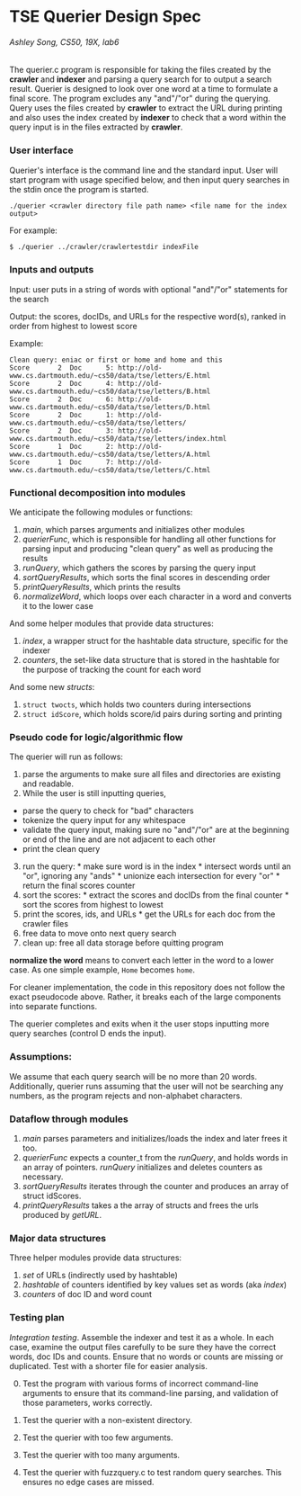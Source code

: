 # TSE Querier Design Spec
###### Ashley Song, CS50, 19X, lab6

The querier.c program is responsible for taking the files created by the **crawler** and **indexer** and parsing a query search for to output a search result. Querier is designed to look over one word at a time to formulate a final score. The program excludes any "and"/"or" during the querying. Query uses the files created by **crawler** to extract the URL during printing and also uses the index created by **indexer** to check that a word within the query input is in the files extracted by **crawler**.


### User interface

Querier's interface is the command line and the standard input. User will start program with usage specified below, and then input query searches in the stdin once the program is started.

```
./querier <crawler directory file path name> <file name for the index output>
```

For example:

``` bash
$ ./querier ../crawler/crawlertestdir indexFile
```

### Inputs and outputs

Input: user puts in a string of words with optional "and"/"or" statements for the search

Output: the scores, docIDs, and URLs for the respective word(s), ranked in order from highest to lowest score

Example:
```
Clean query: eniac or first or home and home and this
Score		2  Doc		5: http://old-www.cs.dartmouth.edu/~cs50/data/tse/letters/E.html
Score		2  Doc		4: http://old-www.cs.dartmouth.edu/~cs50/data/tse/letters/B.html
Score		2  Doc		6: http://old-www.cs.dartmouth.edu/~cs50/data/tse/letters/D.html
Score		2  Doc		1: http://old-www.cs.dartmouth.edu/~cs50/data/tse/letters/
Score		2  Doc		3: http://old-www.cs.dartmouth.edu/~cs50/data/tse/letters/index.html
Score		1  Doc		2: http://old-www.cs.dartmouth.edu/~cs50/data/tse/letters/A.html
Score		1  Doc		7: http://old-www.cs.dartmouth.edu/~cs50/data/tse/letters/C.html
```



### Functional decomposition into modules

We anticipate the following modules or functions:

 1. *main*, which parses arguments and initializes other modules
 2. *querierFunc*, which is responsible for handling all other functions for parsing input and producing "clean query" as well as producing the results
 3. *runQuery*, which gathers the scores by parsing the query input
 4. *sortQueryResults*, which sorts the final scores in descending order
 4. *printQueryResults*, which prints the results
 5. *normalizeWord*, which loops over each character in a word and converts it to the lower case

And some helper modules that provide data structures:

 1. *index*, a wrapper struct for the hashtable data structure, specific for the indexer
 2. *counters*, the set-like data structure that is stored in the hashtable for the purpose of tracking the count for each word

 And some new *structs*:
 1. ```struct twocts```, which holds two counters during intersections
 2. ```struct idScore```, which holds score/id pairs during sorting and printing


### Pseudo code for logic/algorithmic flow

The querier will run as follows:

1. parse the arguments to make sure all files and directories are existing and readable.
2. While the user is still inputting queries,
  * parse the query to check for "bad" characters
  * tokenize the query input for any whitespace
  * validate the query input, making sure no "and"/"or" are at the beginning or end of the line and are not adjacent to each other
  * print the clean query
  3. run the query:
    * make sure word is in the index
    * intersect words until an "or", ignoring any "ands"
    * unionize each intersection for every "or"
    * return the final scores counter
  4. sort the scores:
    * extract the scores and docIDs from the final counter
    * sort the scores from highest to lowest
  5. print the scores, ids, and URLs
    * get the URLs for each doc from the crawler files
  6. free data to move onto next query search
7. clean up: free all data storage before quitting program


**normalize the word** means to convert each letter in the word to a lower case.
As one simple example,
`Home`
becomes
`home`.


For cleaner implementation, the code in this repository does not follow the exact pseudocode above. Rather, it breaks each of the large components into separate functions.


The querier completes and exits when it the user stops inputting more query searches (control D ends the input).

### Assumptions:
We assume that each query search will be no more than 20 words. Additionally, querier runs assuming that the user will not be searching any numbers, as the program rejects and non-alphabet characters.


### Dataflow through modules

 1. *main* parses parameters and initializes/loads the index and later frees it too.
 2. *querierFunc* expects a counter_t from the *runQuery*, and holds words in an array of pointers. *runQuery* initializes and deletes counters as necessary.
 3. *sortQueryResults* iterates through the counter and produces an array of struct idScores.
 4. *printQueryResults* takes a the array of structs and frees the urls produced by *getURL*.


### Major data structures

Three helper modules provide data structures:

 1. *set* of URLs (indirectly used by hashtable)
 2. *hashtable* of counters identified by key values set as words (aka *index*)
 3. *counters* of doc ID and word count

### Testing plan

*Integration testing*.  Assemble the indexer and test it as a whole.
In each case, examine the output files carefully to be sure they have the correct words, doc IDs and counts.
Ensure that no words or counts are missing or duplicated.
Test with a shorter file for easier analysis.

0. Test the program with various forms of incorrect command-line arguments to ensure that its command-line parsing, and validation of those parameters, works correctly.

0. Test the querier with a non-existent directory.

0. Test the querier with too few arguments.

0. Test the querier with too many arguments.

1. Test the querier with fuzzquery.c to test random query searches. This ensures no edge cases are missed. 
